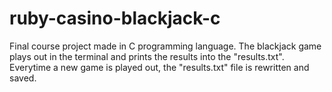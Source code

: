 # ruby-casino-blackjack-c
Final course project made in C programming language.
The blackjack game plays out in the terminal and prints the results into the "results.txt".
Everytime a new game is played out, the "results.txt" file is rewritten and saved.
